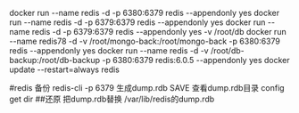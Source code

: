 docker run --name redis -d -p 6380:6379 redis --appendonly yes 
docker run --name redis -d -p 6379:6379 redis --appendonly yes 
docker run --name redis -d -p 6379:6379 redis --appendonly yes -v /root/db
docker run --name redis78 -d -v /root/mongo-back:/root/mongo-back -p 6380:6379 redis --appendonly yes
docker run --name redis -d -v /root/db-backup:/root/db-backup -p 6380:6379 redis:6.0.5 --appendonly yes
docker update --restart=always redis 

#redis 备份
redis-cli  -p 6379
生成dump.rdb
SAVE
查看dump.rdb目录
config get dir 
##还原
把dump.rdb替换
/var/lib/redis的dump.rdb

